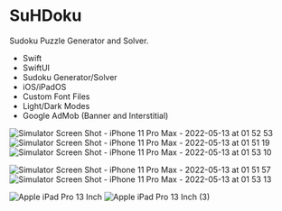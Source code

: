 # SuHDoku
Sudoku Puzzle Generator and Solver.

- Swift
- SwiftUI
- Sudoku Generator/Solver
- iOS/iPadOS
- Custom Font Files
- Light/Dark Modes
- Google AdMob (Banner and Interstitial)

![Simulator Screen Shot - iPhone 11 Pro Max - 2022-05-13 at 01 52 53](https://user-images.githubusercontent.com/85328038/168903053-8e05afd1-57f5-4d6d-a3b5-cc4e03ed4000.png)
![Simulator Screen Shot - iPhone 11 Pro Max - 2022-05-13 at 01 51 19](https://user-images.githubusercontent.com/85328038/168903063-1562b0ce-277d-4428-8198-e910da92df29.png)
![Simulator Screen Shot - iPhone 11 Pro Max - 2022-05-13 at 01 53 10](https://user-images.githubusercontent.com/85328038/168903068-2d99fb23-f1d8-430d-aa91-e8762b8db173.png)

![Simulator Screen Shot - iPhone 11 Pro Max - 2022-05-13 at 01 51 57](https://user-images.githubusercontent.com/85328038/168903077-1943e525-223b-4d21-b1be-3028e4a7a35c.png)
![Simulator Screen Shot - iPhone 11 Pro Max - 2022-05-13 at 01 53 13](https://user-images.githubusercontent.com/85328038/168903085-c66896de-4807-44ba-aeba-150748f8542d.png)

![Apple iPad Pro 13 Inch](https://user-images.githubusercontent.com/85328038/168958318-03102a42-8e04-421b-bd5c-d829145a60bf.png)
![Apple iPad Pro 13 Inch (3)](https://user-images.githubusercontent.com/85328038/168958326-02dcc26b-0b31-44e6-95b4-a8c736ae630b.png)
